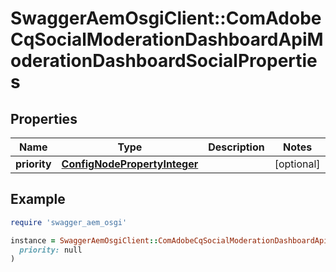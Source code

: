 # SwaggerAemOsgiClient::ComAdobeCqSocialModerationDashboardApiModerationDashboardSocialProperties

## Properties

| Name | Type | Description | Notes |
| ---- | ---- | ----------- | ----- |
| **priority** | [**ConfigNodePropertyInteger**](ConfigNodePropertyInteger.md) |  | [optional] |

## Example

```ruby
require 'swagger_aem_osgi'

instance = SwaggerAemOsgiClient::ComAdobeCqSocialModerationDashboardApiModerationDashboardSocialProperties.new(
  priority: null
)
```

